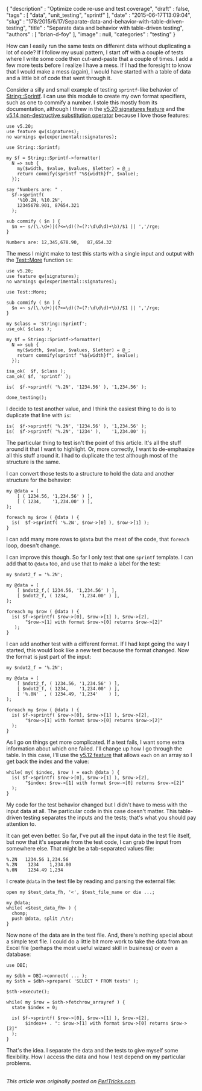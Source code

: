 {
   "description" : "Optimize code re-use and test coverage",
   "draft" : false,
   "tags" : [
      "data",
      "unit_testing",
      "sprintf"
   ],
   "date" : "2015-06-17T13:09:04",
   "slug" : "178/2015/6/17/Separate-data-and-behavior-with-table-driven-testing",
   "title" : "Separate data and behavior with table-driven testing",
   "authors" : [
      "brian-d-foy"
   ],
   "image" : null,
   "categories" : "testing"
}


How can I easily run the same tests on different data without duplicating a lot of code? If I follow my usual pattern, I start off with a couple of tests where I write some code then cut-and-paste that a couple of times. I add a few more tests before I realize I have a mess. If I had the foresight to know that I would make a mess (again), I would have started with a table of data and a little bit of code that went through it.

Consider a silly and small example of testing `sprintf`-like behavior of [String::Sprintf](https://metacpan.org/pod/String::Sprintf). I can use this module to create my own format specifiers, such as one to commify a number. I stole this mostly from its documentation, although I threw in the [v5.20 signatures feature](http://www.effectiveperlprogramming.com/2015/04/use-v5-20-subroutine-signatures/) and the [v5.14 non-destructive substitution operator](http://www.effectiveperlprogramming.com/2010/09/use-the-r-substitution-flag-to-work-on-a-copy/) because I love those features:

``` prettyprint
use v5.20;
use feature qw(signatures);
no warnings qw(experimental::signatures);

use String::Sprintf;

my $f = String::Sprintf->formatter(
  N => sub {
    my($width, $value, $values, $letter) = @_;
    return commify(sprintf "%${width}f", $value);
  });

say "Numbers are: " . 
  $f->sprintf(
    '%10.2N, %10.2N', 
    12345678.901, 87654.321
  );

sub commify ( $n ) {
  $n =~ s/(\.\d+)|(?<=\d)(?=(?:\d\d\d)+\b)/$1 || ','/rge;
}
```

    Numbers are: 12,345,678.90,   87,654.32

The mess I might make to test this starts with a single input and output with the [Test::More](https://metacpan.org/pod/Test::More) function `is`:

``` prettyprint
use v5.20;
use feature qw(signatures);
no warnings qw(experimental::signatures);

use Test::More;
    
sub commify ( $n ) {
  $n =~ s/(\.\d+)|(?<=\d)(?=(?:\d\d\d)+\b)/$1 || ','/rge;
}

my $class = 'String::Sprintf';  
use_ok( $class );
    
my $f = String::Sprintf->formatter(
  N => sub {
    my($width, $value, $values, $letter) = @_;
    return commify(sprintf "%${width}f", $value);
  });
    
isa_ok(  $f, $class );
can_ok( $f, 'sprintf' );

is(  $f->sprintf( '%.2N', '1234.56' ), '1,234.56' );

done_testing();
```

I decide to test another value, and I think the easiest thing to do is to duplicate that line with `is`:

``` prettyprint
is(  $f->sprintf( '%.2N', '1234.56' ), '1,234.56' );
is(  $f->sprintf( '%.2N', '1234' ),    '1,234.00' );
```

The particular thing to test isn't the point of this article. It's all the stuff around it that I want to highlight. Or, more correctly, I want to de-emphasize all this stuff around it. I had to duplicate the test although most of the structure is the same.

I can convert those tests to a structure to hold the data and another structure for the behavior:

``` prettyprint
my @data = (
    [ ( 1234.56, '1,234.56' ) ],
    [ ( 1234,    '1,234.00' ) ],
);

foreach my $row ( @data ) {
  is(  $f->sprintf( '%.2N', $row->[0] ), $row->[1] );
}
```

I can add many more rows to `@data` but the meat of the code, that `foreach` loop, doesn't change.

I can improve this though. So far I only test that one `sprintf` template. I can add that to `@data` too, and use that to make a label for the test:

``` prettyprint
my $ndot2_f = '%.2N';

my @data = (
    [ $ndot2_f,( 1234.56, '1,234.56' ) ],
    [ $ndot2_f, ( 1234,    '1,234.00' ) ],
);

foreach my $row ( @data ) {
  is( $f->sprintf( $row->[0], $row->[1] ), $row->[2],
       "$row->[1] with format $row->[0] returns $row->[2]"
   );
}
```

I can add another test with a different format. If I had kept going the way I started, this would look like a new test because the format changed. Now the format is just part of the input:

``` prettyprint
my $ndot2_f = '%.2N';

my @data = (
    [ $ndot2_f, ( 1234.56, '1,234.56' ) ],
    [ $ndot2_f, ( 1234,    '1,234.00' ) ],
    [ '%.0N'  , ( 1234.49, '1,234'    ) ],
);

foreach my $row ( @data ) {
  is( $f->sprintf( $row->[0], $row->[1] ), $row->[2],
       "$row->[1] with format $row->[0] returns $row->[2]"
  );
}
```

As I go on things get more complicated. If a test fails, I want some extra information about which one failed. I'll change up how I go through the table. In this case, I'll use the [v5.12 feature](http://www.effectiveperlprogramming.com/2010/05/perl-5-12-lets-you-use-each-on-an-array/) that allows `each` on an array so I get back the index and the value:

``` prettyprint
while( my( $index, $row ) = each @data ) {
  is( $f->sprintf( $row->[0], $row->[1] ), $row->[2],
       "$index: $row->[1] with format $row->[0] returns $row->[2]"
  );
}
```

My code for the test behavior changed but I didn't have to mess with the input data at all. The particular code in this case doesn't matter. This table-driven testing separates the inputs and the tests; that's what you should pay attention to.

It can get even better. So far, I've put all the input data in the test file itself, but now that it's separate from the test code, I can grab the input from somewhere else. That might be a tab-separated values file:

    %.2N   1234.56 1,234.56 
    %.2N    1234    1,234.00
    %.0N    1234.49 1,234

I create `@data` in the test file by reading and parsing the external file:

``` prettyprint
open my $test_data_fh, '<', $test_file_name or die ...;

my @data;
while( <$test_data_fh> ) {
  chomp;
  push @data, split /\t/;
}
```

Now none of the data are in the test file. And, there's nothing special about a simple text file. I could do a little bit more work to take the data from an Excel file (perhaps the most useful wizard skill in business) or even a database:

``` prettyprint
use DBI;
    
my $dbh = DBI->connect( ... );
my $sth = $dbh->prepare( 'SELECT * FROM tests' );
    
$sth->execute();
    
while( my $row = $sth->fetchrow_arrayref ) {
  state $index = 0;

  is( $f->sprintf( $row->[0], $row->[1] ), $row->[2],
       $index++ . ": $row->[1] with format $row->[0] returns $row->[2]"
  );
}
```

That's the idea. I separate the data and the tests to give myself some flexibility. How I access the data and how I test depend on my particular problems.

\
*This article was originally posted on [PerlTricks.com](http://perltricks.com).*
